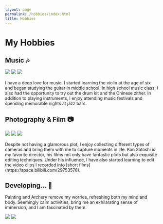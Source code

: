 ```yaml
---
layout: page
permalink: /hobbies/index.html
title: Hobbies
---
```


# My Hobbies 

## Music 🎶

<div class="third">
<img src="/images/violin.jpg">
<img src="/images/guitar.jpg">
<img src="/images/festival.jpg">
</div>
<br>I have a deep love for music. I started learning the violin at the age of six and began studying the guitar in middle school. In high school music class, I also had the opportunity to try out the drum kit and the Chinese zither. In addition to playing instruments, I enjoy attending music festivals and spending memorable nights at jazz bars.

## Photography & Film 📷

<div class="third">
<img src="/images/photography1.jpg">
<img src="/images/photography2.jpg">
<img src="/images/photography3.jpg">
</div>
<br>Despite not having a glamorous plot, I enjoy collecting different types of cameras and bring them with me to capture moments in life. Kon Satoshi is my favorite director, his films not only have fantastic plots but also exquisite editing techniques. Under his influence, I have also started learning to edit the video clips I recorded into [short films](https://space.bilibili.com/29753578).


## Developing... 🔎

Painting and Archery remove my worries, refreshing both my mind and body. Seemingly calm activities, bring me an exhilarating sense of immersion, and I am fascinated by them.


<div class="half">
<img src="/images/archery.jpg">
<img src="/images/painting.jpg">
</div>
<br>




